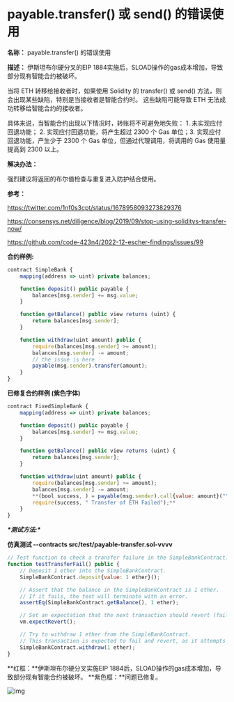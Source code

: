 # payable.transfer() 或 send() 的错误使用

**名称：** payable.transfer() 的错误使用

**描述：** 伊斯坦布尔硬分叉的EIP 1884实施后，SLOAD操作的gas成本增加，导致部分现有智能合约被破坏。

当将 ETH 转移给接收者时，如果使用 Solidity 的 transfer() 或 send() 方法，则会出现某些缺陷，特别是当接收者是智能合约时。 这些缺陷可能导致 ETH 无法成功转移给智能合约的接收者。

具体来说，当智能合约出现以下情况时，转账将不可避免地失败： 1. 未实现应付回退功能； 2. 实现应付回退功能，将产生超过 2300 个 Gas 单位；3. 实现应付回退功能，产生少于 2300 个 Gas 单位，但通过代理调用，将调用的 Gas 使用量提高到 2300 以上。

**解决办法：**

强烈建议将返回的布尔值检查与重复进入防护结合使用。

**参考：**

https://twitter.com/1nf0s3cpt/status/1678958093273829376

https://consensys.net/diligence/blog/2019/09/stop-using-soliditys-transfer-now/

https://github.com/code-423n4/2022-12-escher-findings/issues/99

**合约样例:**

```jsx
contract SimpleBank {
    mapping(address => uint) private balances;

    function deposit() public payable {
        balances[msg.sender] += msg.value;
    }

    function getBalance() public view returns (uint) {
        return balances[msg.sender];
    }

    function withdraw(uint amount) public {
        require(balances[msg.sender] >= amount);
        balances[msg.sender] -= amount;
        // the issue is here
        payable(msg.sender).transfer(amount);
    }
}
```

**已修复合约样例 (紫色字体)**

```jsx
contract FixedSimpleBank {
    mapping(address => uint) private balances;

    function deposit() public payable {
        balances[msg.sender] += msg.value;
    }

    function getBalance() public view returns (uint) {
        return balances[msg.sender];
    }

    function withdraw(uint amount) public {
        require(balances[msg.sender] >= amount);
        balances[msg.sender] -= amount;
        **(bool success, ) = payable(msg.sender).call{value: amount}("");
        require(success, " Transfer of ETH Failed");**
    }
}
```

***\*测试方法:\****

**仿真测试 --contracts src/test/**payable-transfer.sol**-vvvv**

```jsx
// Test function to check a transfer failure in the SimpleBankContract.
function testTransferFail() public {
    // Deposit 1 ether into the SimpleBankContract.
    SimpleBankContract.deposit{value: 1 ether}();

    // Assert that the balance in the SimpleBankContract is 1 ether.
    // If it fails, the test will terminate with an error.
    assertEq(SimpleBankContract.getBalance(), 1 ether);

    // Set an expectation that the next transaction should revert (fail).
    vm.expectRevert();

    // Try to withdraw 1 ether from the SimpleBankContract.
    // This transaction is expected to fail and revert, as it attempts to withdraw more than the contract's balance.
    SimpleBankContract.withdraw(1 ether);
}
```

**红框：**伊斯坦布尔硬分叉实施EIP 1884后，SLOAD操作的gas成本增加，导致部分现有智能合约被破坏。 **紫色框：**问题已修复。

![img](https://web3sec.notion.site/image/https%3A%2F%2Fs3-us-west-2.amazonaws.com%2Fsecure.notion-static.com%2Fd87dfd5f-fcae-4673-9922-3bf112565db1%2FUntitled.png?table=block&id=6d42b103-1253-4fe4-8846-e80207524fac&spaceId=369b5001-5511-4fe6-a099-48af1d841f20&width=2000&userId=&cache=v2)